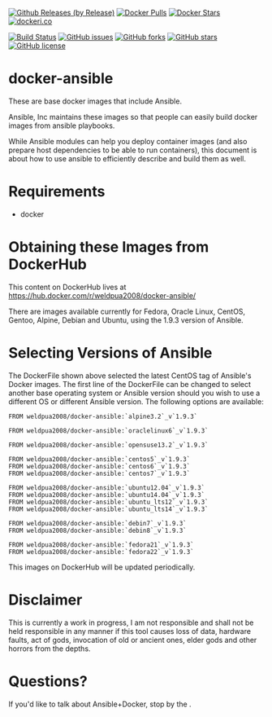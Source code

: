 [![Github Releases (by Release)](https://img.shields.io/github/downloads/atom/atom/v0.190.0/total.svg)](https://github.com/weldpua2008/docker-ansible)
[![Docker Pulls](https://img.shields.io/docker/pulls/mashape/kong.svg)](https://hub.docker.com/r/weldpua2008/docker-ansible/)
[![Docker Stars](https://img.shields.io/docker/stars/_/ubuntu.svg)](https://hub.docker.com/r/weldpua2008/docker-ansible/)
[![dockeri.co](http://dockeri.co/image/weldpua2008/docker-ansible)](https://hub.docker.com/r/weldpua2008/docker-ansible/)

[![Build Status](https://travis-ci.org/weldpua2008/docker-ansible.svg?branch=ansible_1.9.3)](https://travis-ci.org/weldpua2008/docker-ansible) [![GitHub issues](https://img.shields.io/github/issues/weldpua2008/docker-ansible.svg)](https://github.com/weldpua2008/docker-ansible/issues) [![GitHub forks](https://img.shields.io/github/forks/weldpua2008/docker-ansible.svg)](https://github.com/weldpua2008/docker-ansible/network) [![GitHub stars](https://img.shields.io/github/stars/weldpua2008/docker-ansible.svg)](https://github.com/weldpua2008/docker-ansible/stargazers) [![GitHub license](https://img.shields.io/badge/license-MIT-blue.svg)](https://raw.githubusercontent.com/weldpua2008/docker-ansible/master/LICENSE) 

docker-ansible
===================
These are base docker images that include Ansible.  

Ansible, Inc maintains these images so that people can easily build docker images from ansible playbooks.

While Ansible modules can help you deploy container images (and also prepare host dependencies to be able to run containers), this document is about how to use ansible to efficiently describe and build them as well.

Requirements
=====================================

* docker

Obtaining these Images from DockerHub
=====================================

This content on DockerHub lives at https://hub.docker.com/r/weldpua2008/docker-ansible/

There are images available currently for Fedora, Oracle Linux, CentOS, Gentoo, Alpine, Debian and Ubuntu, using the 1.9.3 version of Ansible.

Selecting Versions of Ansible
=============================
The DockerFile shown above selected the latest CentOS tag of Ansible's Docker images.
The first line of the DockerFile can be changed to select another base operating system or Ansible version should you wish to use a different OS or different Ansible version.
The following options are available:

    FROM weldpua2008/docker-ansible:`alpine3.2`_v`1.9.3`
    
    FROM weldpua2008/docker-ansible:`oraclelinux6`_v`1.9.3`
    
    FROM weldpua2008/docker-ansible:`opensuse13.2`_v`1.9.3`

    FROM weldpua2008/docker-ansible:`centos5`_v`1.9.3`
    FROM weldpua2008/docker-ansible:`centos6`_v`1.9.3`
    FROM weldpua2008/docker-ansible:`centos7`_v`1.9.3`
    
    FROM weldpua2008/docker-ansible:`ubuntu12.04`_v`1.9.3`
    FROM weldpua2008/docker-ansible:`ubuntu14.04`_v`1.9.3`
    FROM weldpua2008/docker-ansible:`ubuntu_lts12`_v`1.9.3`
    FROM weldpua2008/docker-ansible:`ubuntu_lts14`_v`1.9.3`

    FROM weldpua2008/docker-ansible:`debin7`_v`1.9.3`
    FROM weldpua2008/docker-ansible:`debin8`_v`1.9.3`

    FROM weldpua2008/docker-ansible:`fedora21`_v`1.9.3`
    FROM weldpua2008/docker-ansible:`fedora22`_v`1.9.3`
    
This images on DockerHub will be updated periodically.

Disclaimer
=============================

This is currently a work in progress, I am not responsible and shall not
be held responsible in any manner if this tool causes loss of data, hardware
faults, act of gods, invocation of old or ancient ones, elder gods and other
horrors from the depths.

Questions?
==========

If you'd like to talk about Ansible+Docker, stop by the .

